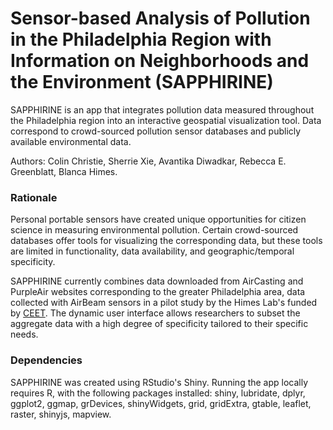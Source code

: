 # Sensor-based Analysis of Pollution in the Philadelphia Region with Information on Neighborhoods and the Environment (SAPPHIRINE)
SAPPHIRINE is an app that integrates pollution data measured throughout the Philadelphia region into an interactive geospatial visualization tool. Data correspond to crowd-sourced pollution sensor databases and publicly available environmental data.

Authors: Colin Christie, Sherrie Xie, Avantika Diwadkar, Rebecca E. Greenblatt, Blanca Himes.

### Rationale
Personal portable sensors have created unique opportunities for citizen science in measuring environmental pollution. Certain crowd-sourced databases offer tools for visualizing the corresponding data, but these tools are limited in functionality, data availability, and geographic/temporal specificity.

SAPPHIRINE currently combines data downloaded from AirCasting and PurpleAir websites corresponding to the greater Philadelphia area, data collected with AirBeam sensors in a pilot study by the Himes Lab's funded by [CEET](http://ceet.upenn.edu/). The dynamic user interface allows researchers to subset the aggregate data with a high degree of specificity tailored to their specific needs.

### Dependencies
SAPPHIRINE was created using RStudio's Shiny. Running the app locally requires R, with the following packages installed: shiny, lubridate, dplyr, ggplot2, ggmap, grDevices, shinyWidgets, grid, gridExtra, gtable, leaflet, raster, shinyjs, mapview.
